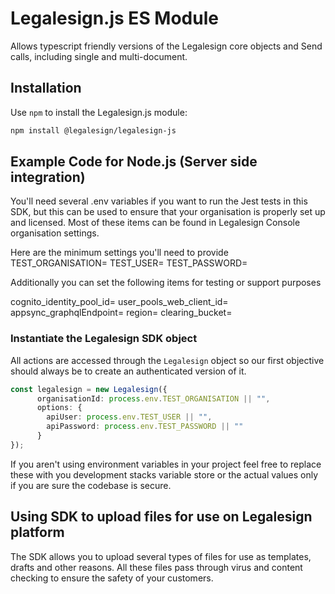# Legalesign.js ES Module

Allows typescript friendly versions of the Legalesign core objects and Send calls, including single and multi-document.

## Installation

Use `npm` to install the Legalesign.js module:

```sh
npm install @legalesign/legalesign-js
```

## Example Code for Node.js (Server side integration)

You'll need several .env variables if you want to run the Jest tests in this SDK, but
this can be used to ensure that your organisation is properly set up and licensed. Most
of these items can be found in Legalesign Console organisation settings.

Here are the minimum settings you'll need to provide
TEST_ORGANISATION=<Organisation UUID>
TEST_USER=<Usually an email address of the user account to use for SDK API  calls>
TEST_PASSWORD=<The password of the API call user>

Additionally you can set the following items for testing or support purposes

cognito_identity_pool_id=<overrides the deault>
user_pools_web_client_id=<overrides the deault>
appsync_graphqlEndpoint=<overrides the deault>
region=<overrides the deault>
clearing_bucket=<overrides the deault>

### Instantiate the Legalesign SDK object

All actions are accessed through the `Legalesign` object so our first objective should
always be to create an authenticated version of it.

```typescript
const legalesign = new Legalesign({
      organisationId: process.env.TEST_ORGANISATION || "",
      options: {
        apiUser: process.env.TEST_USER || "",
        apiPassword: process.env.TEST_PASSWORD || ""
      }
});
```
If you aren't using environment variables in your project feel free to replace these with 
you development stacks variable store or the actual values only if you are sure the codebase
is secure.

## Using SDK to upload files for use on Legalesign platform

The SDK allows you to upload several types of files for use as templates, drafts and other reasons. All these
files pass through virus and content checking to ensure the safety of your customers.
